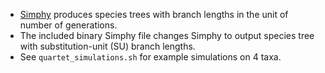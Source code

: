 * [Simphy](https://github.com/adamallo/SimPhy) produces species trees with branch lengths in the unit of number of generations.
* The included binary Simphy file changes Simphy to output species tree with substitution-unit (SU) branch lengths.
* See `quartet_simulations.sh` for example simulations on 4 taxa.
